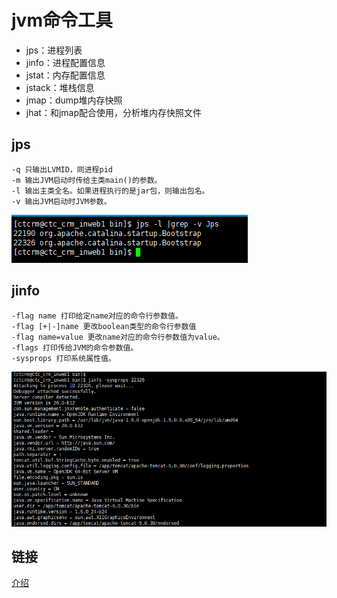 # jvm命令工具
- jps：进程列表
- jinfo：进程配置信息
- jstat：内存配置信息
- jstack：堆栈信息
- jmap：dump堆内存快照
- jhat：和jmap配合使用，分析堆内存快照文件
 

## jps
    -q 只输出LVMID，同进程pid
    -m 输出JVM启动时传给主类main()的参数。
    -l 输出主类全名。如果进程执行的是jar包，则输出包名。
    -v 输出JVM启动时JVM参数。
![jps](../../img/jps.png)

## jinfo
    -flag name 打印给定name对应的命令行参数值。
    -flag [+|-]name 更改boolean类型的命令行参数值
    -flag name=value 更改name对应的命令行参数值为value。
    -flags 打印传给JVM的命令参数值。
    -sysprops 打印系统属性值。
![jps](../../img/jinfo.png)








## 链接
[介绍](https://blog.csdn.net/dream361/article/details/77975381)